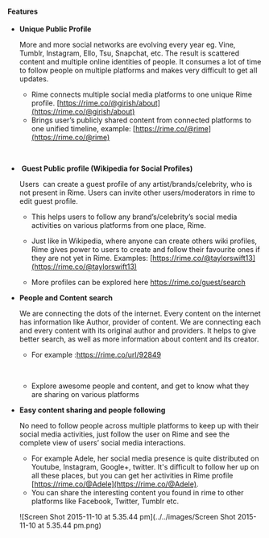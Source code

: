 #### Features

- **Unique Public Profile** 
  
  More and more social networks are evolving every year eg. Vine, Tumblr, Instagram, Ello, Tsu, Snapchat, etc. The result is scattered content and multiple online identities of people. It consumes a lot of time to follow people on multiple platforms and makes very difficult to get aII updates.
  
  - Rime connects multiple social media platforms to one unique Rime profile. [https://rime.co/@girish/about](https://rime.co/@girish/about)
  - Brings user’s publicly shared content from connected platforms to one unified timeline, example: [https://rime.co/@rime](https://rime.co/@rime)
  
  ​
  
-  **Guest Public profile (Wikipedia for Social Profiles)**
  
  Users  can create a guest profile of any artist/brands/celebrity, who is not present in Rime. Users can invite other users/moderators in rime to edit guest profile. 
  
  - This helps users to follow any brand’s/celebrity’s social media activities on various platforms from one place, Rime.
  
  
  - Just like in Wikipedia, where anyone can create others wiki profiles, Rime gives power to users to create and follow their favourite ones if they are not yet in Rime. Examples: [https://rime.co/@taylorswift13](https://rime.co/@taylorswift13) 
  
  
  - More profiles can be explored here https://rime.co/guest/search							
  
- **People and Content** **search** 
  
  We are connecting the dots of the internet. Every content on the internet has information like Author, provider of content. We are connecting each and every content with its original author and providers. It helps to give better search, as well as more information about content and its creator.
  
  - For example :https://rime.co/url/92849
    
    ​
    
  - Explore awesome people and content, and get to know what they are sharing on various platforms
  
- **Easy content sharing and people following**
  
  No need to follow people across multiple platforms to keep up with their social media activities, just follow the user on Rime and see the complete view of users’ social media interactions. 
  
  - For example Adele, her social media presence is quite distributed on Youtube, Instagram, Google+, twitter. It's difficult to follow her up on all these places, but you can get her activities in Rime profile [https://rime.co/@Adele](https://rime.co/@Adele).
  - You can share the interesting content you found in rime to other platforms like Facebook, Twitter, Tumblr etc. 		
  
   ![Screen Shot 2015-11-10 at 5.35.44 pm](../../images/Screen Shot 2015-11-10 at 5.35.44 pm.png)